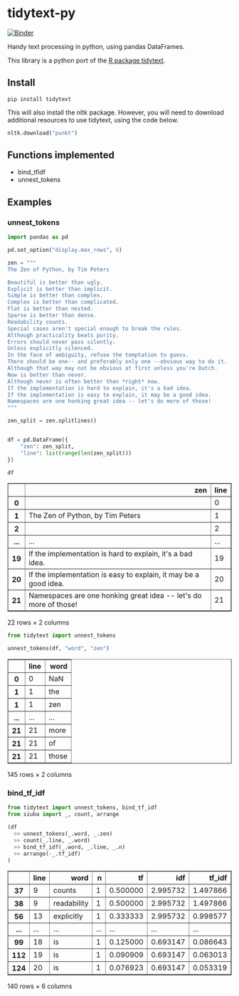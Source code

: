 tidytext-py
===========

[![Binder](https://mybinder.org/badge_logo.svg)](https://mybinder.org/v2/gh/machow/tidytext-py/master)

Handy text processing in python, using pandas DataFrames.

This library is a python port of the [R package tidytext](https://github.com/juliasilge/tidytext). 

Install
-------

```
pip install tidytext
```

This will also install the nltk package.
However, you will need to download additional resources to use tidytext, using the code below.

```python
nltk.download("punkt")
```

Functions implemented
---------------------

* bind_tfidf
* unnest_tokens

Examples
--------

### unnest_tokens


```python
import pandas as pd

pd.set_option("display.max_rows", 6)

zen = """
The Zen of Python, by Tim Peters

Beautiful is better than ugly.
Explicit is better than implicit.
Simple is better than complex.
Complex is better than complicated.
Flat is better than nested.
Sparse is better than dense.
Readability counts.
Special cases aren't special enough to break the rules.
Although practicality beats purity.
Errors should never pass silently.
Unless explicitly silenced.
In the face of ambiguity, refuse the temptation to guess.
There should be one-- and preferably only one --obvious way to do it.
Although that way may not be obvious at first unless you're Dutch.
Now is better than never.
Although never is often better than *right* now.
If the implementation is hard to explain, it's a bad idea.
If the implementation is easy to explain, it may be a good idea.
Namespaces are one honking great idea -- let's do more of those!
"""

zen_split = zen.splitlines()


df = pd.DataFrame({
    "zen": zen_split,
    "line": list(range(len(zen_split)))
})

df
```




<table border="1" class="dataframe">
  <thead>
    <tr style="text-align: right;">
      <th></th>
      <th>zen</th>
      <th>line</th>
    </tr>
  </thead>
  <tbody>
    <tr>
      <th>0</th>
      <td></td>
      <td>0</td>
    </tr>
    <tr>
      <th>1</th>
      <td>The Zen of Python, by Tim Peters</td>
      <td>1</td>
    </tr>
    <tr>
      <th>2</th>
      <td></td>
      <td>2</td>
    </tr>
    <tr>
      <th>...</th>
      <td>...</td>
      <td>...</td>
    </tr>
    <tr>
      <th>19</th>
      <td>If the implementation is hard to explain, it's a bad idea.</td>
      <td>19</td>
    </tr>
    <tr>
      <th>20</th>
      <td>If the implementation is easy to explain, it may be a good idea.</td>
      <td>20</td>
    </tr>
    <tr>
      <th>21</th>
      <td>Namespaces are one honking great idea -- let's do more of those!</td>
      <td>21</td>
    </tr>
  </tbody>
</table>
<p>22 rows × 2 columns</p>




```python
from tidytext import unnest_tokens

unnest_tokens(df, "word", "zen")
```




<table border="1" class="dataframe">
  <thead>
    <tr style="text-align: right;">
      <th></th>
      <th>line</th>
      <th>word</th>
    </tr>
  </thead>
  <tbody>
    <tr>
      <th>0</th>
      <td>0</td>
      <td>NaN</td>
    </tr>
    <tr>
      <th>1</th>
      <td>1</td>
      <td>the</td>
    </tr>
    <tr>
      <th>1</th>
      <td>1</td>
      <td>zen</td>
    </tr>
    <tr>
      <th>...</th>
      <td>...</td>
      <td>...</td>
    </tr>
    <tr>
      <th>21</th>
      <td>21</td>
      <td>more</td>
    </tr>
    <tr>
      <th>21</th>
      <td>21</td>
      <td>of</td>
    </tr>
    <tr>
      <th>21</th>
      <td>21</td>
      <td>those</td>
    </tr>
  </tbody>
</table>
<p>145 rows × 2 columns</p>



### bind_tf_idf


```python
from tidytext import unnest_tokens, bind_tf_idf 
from siuba import _, count, arrange

(df
  >> unnest_tokens(_.word, _.zen)
  >> count(_.line, _.word)
  >> bind_tf_idf(_.word, _.line, _.n)
  >> arrange(-_.tf_idf)
)
```




<table border="1" class="dataframe">
  <thead>
    <tr style="text-align: right;">
      <th></th>
      <th>line</th>
      <th>word</th>
      <th>n</th>
      <th>tf</th>
      <th>idf</th>
      <th>tf_idf</th>
    </tr>
  </thead>
  <tbody>
    <tr>
      <th>37</th>
      <td>9</td>
      <td>counts</td>
      <td>1</td>
      <td>0.500000</td>
      <td>2.995732</td>
      <td>1.497866</td>
    </tr>
    <tr>
      <th>38</th>
      <td>9</td>
      <td>readability</td>
      <td>1</td>
      <td>0.500000</td>
      <td>2.995732</td>
      <td>1.497866</td>
    </tr>
    <tr>
      <th>56</th>
      <td>13</td>
      <td>explicitly</td>
      <td>1</td>
      <td>0.333333</td>
      <td>2.995732</td>
      <td>0.998577</td>
    </tr>
    <tr>
      <th>...</th>
      <td>...</td>
      <td>...</td>
      <td>...</td>
      <td>...</td>
      <td>...</td>
      <td>...</td>
    </tr>
    <tr>
      <th>99</th>
      <td>18</td>
      <td>is</td>
      <td>1</td>
      <td>0.125000</td>
      <td>0.693147</td>
      <td>0.086643</td>
    </tr>
    <tr>
      <th>112</th>
      <td>19</td>
      <td>is</td>
      <td>1</td>
      <td>0.090909</td>
      <td>0.693147</td>
      <td>0.063013</td>
    </tr>
    <tr>
      <th>124</th>
      <td>20</td>
      <td>is</td>
      <td>1</td>
      <td>0.076923</td>
      <td>0.693147</td>
      <td>0.053319</td>
    </tr>
  </tbody>
</table>
<p>140 rows × 6 columns</p>


